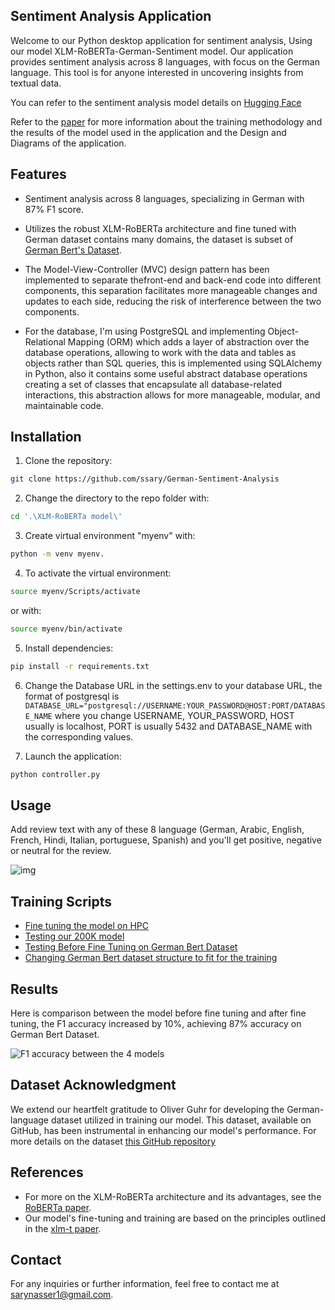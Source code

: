 ## Sentiment Analysis Application

Welcome to our Python desktop application for sentiment analysis, Using our model XLM-RoBERTa-German-Sentiment model. Our application provides sentiment analysis across 8 languages, with focus on the German language. This tool is for anyone interested in uncovering insights from textual data.

You can refer to the sentiment analysis model details on [Hugging Face](https://huggingface.co/ssary/XLM-RoBERTa-German-sentiment)

Refer to the [paper](https://drive.google.com/file/d/1xg7zbCPTS3lyKhQlA2S4b9UOYeIj5Pyt/view?usp=drive_link) for more information about the training methodology and the results of the model used in the application and the Design and Diagrams of the application.

## Features

- Sentiment analysis across 8 languages, specializing in German with 87% F1 score.
- Utilizes the robust XLM-RoBERTa architecture and fine tuned with German dataset contains many domains, the dataset is subset of [German Bert's Dataset](https://github.com/oliverguhr/german-sentiment).
- The Model-View-Controller (MVC) design pattern has been implemented to separate thefront-end and back-end code into different components, this separation facilitates more manageable changes and updates to each side, reducing the risk of interference between the two components.

- For the database, I'm using PostgreSQL and implementing Object-Relational Mapping (ORM) which adds a layer of abstraction over the database operations, allowing to work with the data and tables as objects rather than SQL queries, this is implemented using SQLAlchemy in Python, also it contains some useful abstract database operations creating a set of classes that encapsulate all database-related interactions, this abstraction allows for more manageable, modular, and maintainable code.

## Installation
1. Clone the repository:
```bash
git clone https://github.com/ssary/German-Sentiment-Analysis
```

2. Change the directory to the repo folder with:
```bash
cd '.\XLM-RoBERTa model\'
```

3. Create virtual environment "myenv" with:
```bash
python -m venv myenv.
```
4. To activate the virtual environment: 
```bash
source myenv/Scripts/activate
```
or with:
```bash 
source myenv/bin/activate
```

5. Install dependencies:
```bash 
pip install -r requirements.txt
```
6. Change the Database URL in the settings.env to your database URL, the format of postgresql is ```DATABASE_URL="postgresql://USERNAME:YOUR_PASSWORD@HOST:PORT/DATABASE_NAME```
where you change USERNAME, YOUR_PASSWORD, HOST usually is localhost, PORT is usually 5432 and DATABASE_NAME with the corresponding values.

8. Launch the application:
```bash
python controller.py
```

## Usage

Add review text with any of these 8 language (German, Arabic, English, French, Hindi, Italian, portuguese, Spanish) and you'll get positive, negative or neutral for the review.

![img](https://i.ibb.co/B2xbbSp/initial-design-figma.png)

## Training Scripts

- [Fine tuning the model on HPC](https://github.com/ssary/German-Sentiment-Analysis/blob/main/scripts/finetuning.py)
- [Testing our 200K model](https://github.com/ssary/German-Sentiment-Analysis/blob/main/scripts/test-200k-model-on-various-datasets.ipynb)
- [Testing Before Fine Tuning on German Bert Dataset](https://github.com/ssary/German-Sentiment-Analysis/blob/main/scripts/test-xlm-t-on-germanbert-data.ipynb)
- [Changing German Bert dataset structure to fit for the training](https://github.com/ssary/German-Sentiment-Analysis/blob/main/scripts/change-germeval-structure.ipynb)

## Results
Here is comparison between the model before fine tuning and after fine tuning, the F1 accuracy increased by 10%, achieving 87% accuracy on German Bert Dataset.

![F1 accuracy between the 4 models](https://i.ibb.co/DRRtxzN/f1-base-finetuned.png)
## Dataset Acknowledgment

We extend our heartfelt gratitude to Oliver Guhr for developing the German-language dataset utilized in training our model. This dataset, available on GitHub, has been instrumental in enhancing our model's performance. For more details on the dataset [this GitHub repository](https://github.com/oliverguhr/german-sentiment)

## References

- For more on the XLM-RoBERTa architecture and its advantages, see the [RoBERTa paper](https://arxiv.org/abs/1907.11692).
- Our model's fine-tuning and training are based on the principles outlined in the [xlm-t paper](https://arxiv.org/abs/2104.12250).

## Contact

For any inquiries or further information, feel free to contact me at sarynasser1@gmail.com.
